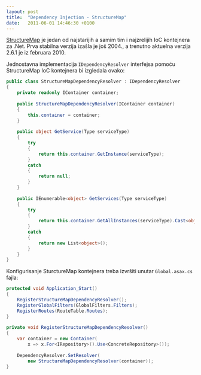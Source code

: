 ```yaml
---
layout: post
title:  "Dependency Injection - StructureMap"
date:   2011-06-01 14:46:30 +0100
---
```


[StructureMap](http://structuremap.net/structuremap/) je jedan od najstarijih a samim tim i najzrelijih IoC kontejnera za .Net. Prva stabilna verzija izašla je još 2004., a trenutno aktuelna verzija 2.6.1 je iz februara 2010.

Jednostavna implementacija `IDependencyResolver` interfejsa pomoću StructureMap IoC kontejnera bi izgledala ovako:

```csharp
public class StructureMapDependencyResolver : IDependencyResolver
{
    private readonly IContainer container;
 
    public StructureMapDependencyResolver(IContainer container)
    {
        this.container = container;
    }
 
    public object GetService(Type serviceType)
    {
        try
        {
            return this.container.GetInstance(serviceType);
        }
        catch
        {
            return null;
        }
    }
 
    public IEnumerable<object> GetServices(Type serviceType)
    {
        try
        {
            return this.container.GetAllInstances(serviceType).Cast<object>();
        }
        catch
        {
            return new List<object>();
        }
    }
}
```

Konfigurisanje SturctureMap kontejnera treba izvršiti unutar `Global.asax.cs` fajla:

```csharp
protected void Application_Start()
{
    RegisterStructureMapDependencyResolver();
    RegisterGlobalFilters(GlobalFilters.Filters);
    RegisterRoutes(RouteTable.Routes);
}
 
private void RegisterStructureMapDependencyResolver()
{
    var container = new Container(
        x => x.For<IRepository>().Use<ConcreteRepository>());
             
    DependencyResolver.SetResolver(
        new StructureMapDependencyResolver(container));
}
```
